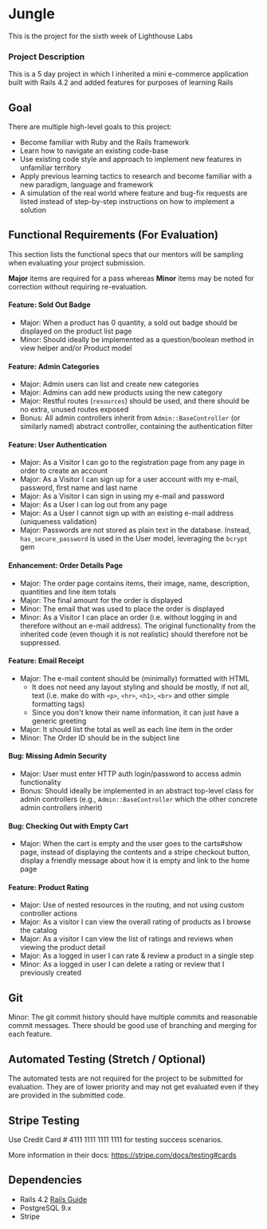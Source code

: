 # Jungle

This is the project for the sixth week of Lighthouse Labs


### Project Description

This is a 5 day project in which I inherited a mini e-commerce application built with Rails 4.2 and added features for purposes of learning Rails

## Goal

There are multiple high-level goals to this project:

*   Become familiar with Ruby and the Rails framework
*   Learn how to navigate an existing code-base
*   Use existing code style and approach to implement new features in unfamiliar territory
*   Apply previous learning tactics to research and become familiar with a new paradigm, language and framework
*   A simulation of the real world where feature and bug-fix requests are listed instead of step-by-step instructions on how to implement a solution

## Functional Requirements (For Evaluation)

This section lists the functional specs that our mentors will be sampling when evaluating your project submission.

**Major** items are required for a pass whereas **Minor** items may be noted for correction without requiring re-evaluation.

#### Feature: Sold Out Badge

*   Major: When a product has 0 quantity, a sold out badge should be displayed on the product list page
*   Minor: Should ideally be implemented as a question/boolean method in view helper and/or Product model

#### Feature: Admin Categories

*   Major: Admin users can list and create new categories
*   Major: Admins can add new products using the new category
*   Major: Restful routes (`resources`) should be used, and there should be no extra, unused routes exposed
*   Bonus: All admin controllers inherit from `Admin::BaseController` (or similarly named) abstract controller, containing the authentication filter

#### Feature: User Authentication

*   Major: As a Visitor I can go to the registration page from any page in order to create an account
*   Major: As a Visitor I can sign up for a user account with my e-mail, password, first name and last name
*   Major: As a Visitor I can sign in using my e-mail and password
*   Major: As a User I can log out from any page
*   Major: As a User I cannot sign up with an existing e-mail address (uniqueness validation)
*   Major: Passwords are not stored as plain text in the database. Instead, `has_secure_password` is used in the User model, leveraging the `bcrypt` gem

#### Enhancement: Order Details Page

*   Major: The order page contains items, their image, name, description, quantities and line item totals
*   Major: The final amount for the order is displayed
*   Minor: The email that was used to place the order is displayed
*   Minor: As a Visitor I can place an order (i.e. without logging in and therefore without an e-mail address). The original functionality from the inherited code (even though it is not realistic) should therefore not be suppressed.

#### Feature: Email Receipt

*   Major: The e-mail content should be (minimally) formatted with HTML
    *   It does not need any layout styling and should be mostly, if not all, text (i.e. make do with `<p>`, `<hr>`, `<h1>`, `<br>` and other simple formatting tags)
    *   Since you don't know their name information, it can just have a generic greeting
*   Major: It should list the total as well as each line item in the order
*   Minor: The Order ID should be in the subject line

#### Bug: Missing Admin Security

*   Major: User must enter HTTP auth login/password to access admin functionality
*   Bonus: Should ideally be implemented in an abstract top-level class for admin controllers (e.g., `Admin::BaseController` which the other concrete admin controllers inherit)

#### Bug: Checking Out with Empty Cart

*   Major: When the cart is empty and the user goes to the carts#show page, instead of displaying the contents and a stripe checkout button, display a friendly message about how it is empty and link to the home page

#### Feature: Product Rating

*   Major: Use of nested resources in the routing, and not using custom controller actions
*   Major: As a visitor I can view the overall rating of products as I browse the catalog
*   Major: As a visitor I can view the list of ratings and reviews when viewing the product detail
*   Major: As a logged in user I can rate & review a product in a single step
*   Minor: As a logged in user I can delete a rating or review that I previously created

## Git

Minor: The git commit history should have multiple commits and reasonable commit messages. There should be good use of branching and merging for each feature.

## Automated Testing (Stretch / Optional)

The automated tests are not required for the project to be submitted for evaluation. They are of lower priority and may not get evaluated even if they are provided in the submitted code.

## Stripe Testing

Use Credit Card # 4111 1111 1111 1111 for testing success scenarios.

More information in their docs: <https://stripe.com/docs/testing#cards>

## Dependencies

* Rails 4.2 [Rails Guide](http://guides.rubyonrails.org/v4.2/)
* PostgreSQL 9.x
* Stripe
